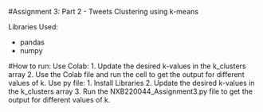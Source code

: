#Assignment 3: Part 2 - Tweets Clustering using k-means

Libraries Used:
- pandas
- numpy

#How to run:
    Use Colab:
        1. Update the desired k-values in the k_clusters array
        2. Use the Colab file and run the cell to get the output for different values of k.
    Use py file:
        1. Install Libraries
        2. Update the desired k-values in the k_clusters array
        3. Run the NXB220044_Assignment3.py file to get the output for different values of k.

